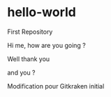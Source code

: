 # hello-world
First Repository

Hi me, how are you going ?

Well thank you

and you ?

Modification pour Gitkraken initial